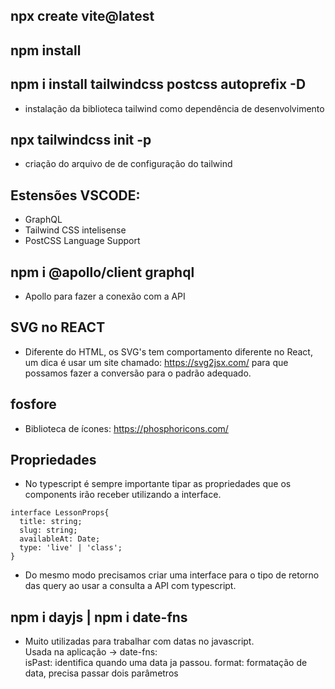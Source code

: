 ## npx create vite@latest

## npm install

## npm i install tailwindcss postcss autoprefix -D
- instalação da biblioteca tailwind como dependência de desenvolvimento

## npx tailwindcss init -p
- criação do arquivo de de configuração do tailwind

## Estensões VSCODE:
- GraphQL
- Tailwind CSS intelisense
- PostCSS Language Support

## npm i @apollo/client graphql
- Apollo para fazer a conexão com a API

## SVG no REACT
- Diferente do HTML, os SVG's tem comportamento diferente no React, um dica é usar um site
chamado: https://svg2jsx.com/ para que possamos fazer a conversão para o padrão adequado.

## fosfore
- Biblioteca de ícones: https://phosphoricons.com/

## Propriedades
- No typescript é sempre importante tipar as propriedades que os components irão receber utilizando a interface.
```
interface LessonProps{
  title: string;
  slug: string;
  availableAt: Date;
  type: 'live' | 'class';
}
```
- Do mesmo modo precisamos criar uma interface para o tipo de retorno das query ao usar a consulta a API com typescript.

## npm i dayjs | npm i date-fns
- Muito utilizadas para trabalhar com datas no javascript.<br>
Usada na aplicação -> date-fns:<br>
isPast: identifica quando uma data ja passou.
format: formatação de data, precisa passar dois parâmetros